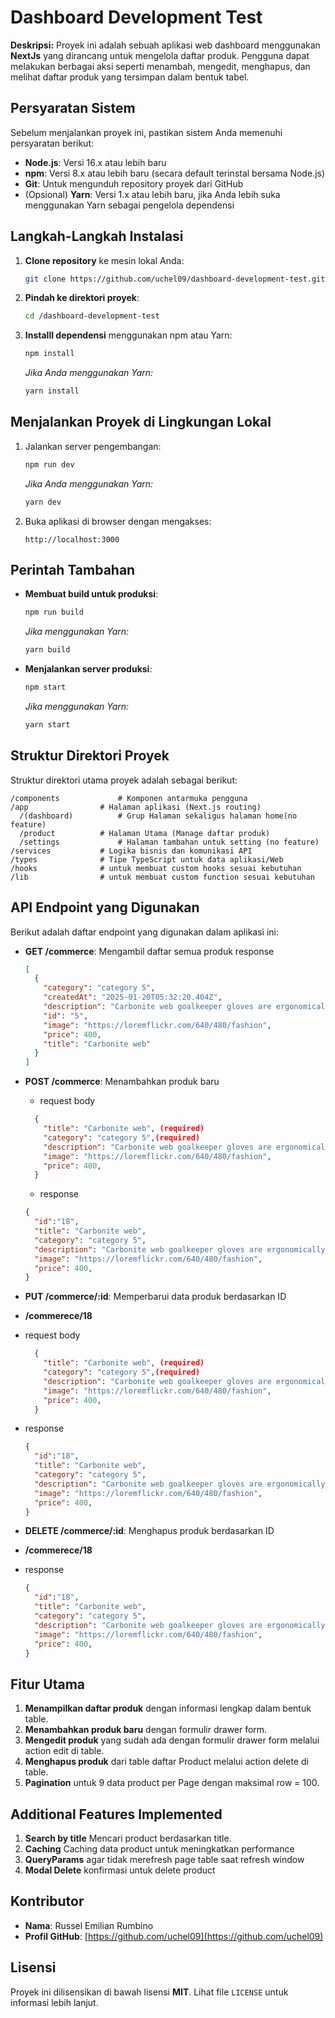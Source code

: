 # Dashboard Development Test

**Deskripsi:** Proyek ini adalah sebuah aplikasi web dashboard menggunakan **NextJs** yang dirancang untuk mengelola daftar produk. Pengguna dapat melakukan berbagai aksi seperti menambah, mengedit, menghapus, dan melihat daftar produk yang tersimpan dalam bentuk tabel.

## Persyaratan Sistem

Sebelum menjalankan proyek ini, pastikan sistem Anda memenuhi persyaratan berikut:

-   **Node.js**: Versi 16.x atau lebih baru
-   **npm**: Versi 8.x atau lebih baru (secara default terinstal bersama Node.js)
-   **Git**: Untuk mengunduh repository proyek dari GitHub
-   (Opsional) **Yarn**: Versi 1.x atau lebih baru, jika Anda lebih suka menggunakan Yarn sebagai pengelola dependensi

## Langkah-Langkah Instalasi

1.  **Clone repository** ke mesin lokal Anda:
    
    ```bash
    git clone https://github.com/uchel09/dashboard-development-test.git
    
    ```
    
2.  **Pindah ke direktori proyek**:
    
    ```bash
    cd /dashboard-development-test
    
    ```
    
3.  **Installl dependensi** menggunakan npm atau Yarn:
    
    ```bash
    npm install
    
    ```
    
    _Jika Anda menggunakan Yarn:_
    
    ```bash
    yarn install
    
    ```
    

## Menjalankan Proyek di Lingkungan Lokal

1.  Jalankan server pengembangan:
    
    ```bash
    npm run dev
    
    ```
    
    _Jika Anda menggunakan Yarn:_
    
    ```bash
    yarn dev
    
    ```
    
2.  Buka aplikasi di browser dengan mengakses:
    
    ```
    http://localhost:3000
    
    ```
    

## Perintah Tambahan

-   **Membuat build untuk produksi**:
    
    ```bash
    npm run build
    
    ```
    
    _Jika menggunakan Yarn:_
    
    ```bash
    yarn build
    
    ```
    
-   **Menjalankan server produksi**:
    
    ```bash
    npm start
    
    ```
    
    _Jika menggunakan Yarn:_
    
    ```bash
    yarn start
    
    ```
    

## Struktur Direktori Proyek

Struktur direktori utama proyek adalah sebagai berikut:

```
/components 		    # Komponen antarmuka pengguna
/app 				# Halaman aplikasi (Next.js routing)
  /(dashboard) 		    # Grup Halaman sekaligus halaman home(no feature)
  /product 			# Halaman Utama (Manage daftar produk)
  /settings 		    # Halaman tambahan untuk setting (no feature)
/services 			# Logika bisnis dan komunikasi API
/types 				# Tipe TypeScript untuk data aplikasi/Web
/hooks 				# untuk membuat custom hooks sesuai kebutuhan
/lib 				# untuk membuat custom function sesuai kebutuhan
```

## API Endpoint yang Digunakan

Berikut adalah daftar endpoint yang digunakan dalam aplikasi ini:

-   **GET /commerce**: Mengambil daftar semua produk
	response
	```json
	[
	  {
		"category": "category 5",
		"createdAt": "2025-01-20T05:32:20.404Z",
		"description": "Carbonite web goalkeeper gloves are ergonomically designed to give ",
		"id": "5",
		"image": "https://loremflickr.com/640/480/fashion",
		"price": 400,
		"title": "Carbonite web"
	  }
	]
	```
-   **POST /commerce**: Menambahkan produk baru
	- request body
	```json
	  {
		"title": "Carbonite web", (required)
		"category": "category 5",(required)
		"description": "Carbonite web goalkeeper gloves are ergonomically designed ````to give ",
		"image": "https://loremflickr.com/640/480/fashion",
		"price": 400,
	  }
	  ```
	  - response
	  ```json 
	  {
		"id":"18",
		"title": "Carbonite web", 
		"category": "category 5",
		"description": "Carbonite web goalkeeper gloves are ergonomically designed ````to give ",
		"image": "https://loremflickr.com/640/480/fashion",
		"price": 400,
	  }
	  ```

- **PUT /commerce/:id**: Memperbarui data produk berdasarkan ID
 - **/commerece/18**  
 - request body
 	```json
	  {
		"title": "Carbonite web", (required)
		"category": "category 5",(required)
		"description": "Carbonite web goalkeeper gloves are ergonomically designed ````to give ",
		"image": "https://loremflickr.com/640/480/fashion",
		"price": 400,
	  }
	  ```
  -   response
	  ```json 
	  {
		"id":"18",
		"title": "Carbonite web", 
		"category": "category 5",
		"description": "Carbonite web goalkeeper gloves are ergonomically designed ````to give ",
		"image": "https://loremflickr.com/640/480/fashion",
		"price": 400,
	  }
      ```
-   **DELETE /commerce/:id**: Menghapus produk berdasarkan ID
  - **/commerece/18**  
  - response 
	  ```json 
	  {
		"id":"18",
		"title": "Carbonite web", 
		"category": "category 5",
		"description": "Carbonite web goalkeeper gloves are ergonomically designed ````to give ",
		"image": "https://loremflickr.com/640/480/fashion",
		"price": 400,
	  }
      ```

## Fitur Utama

1.  **Menampilkan daftar produk** dengan informasi lengkap dalam bentuk table.
2.  **Menambahkan produk baru** dengan formulir drawer form.
3.  **Mengedit produk** yang sudah ada dengan formulir drawer form melalui action edit di table.
4.  **Menghapus produk**  dari table daftar Product melalui action delete di table.
5.  **Pagination** untuk 9 data product per Page dengan maksimal row = 100.

## Additional Features Implemented
1.  **Search by  title** Mencari product berdasarkan title.
2.  **Caching** Caching data product untuk meningkatkan performance
3. **QueryParams** agar tidak merefresh page table saat refresh window
4. **Modal Delete** konfirmasi untuk delete product

## Kontributor

-   **Nama**: Russel Emilian Rumbino
-   **Profil GitHub**: [https://github.com/uchel09](https://github.com/uchel09)

## Lisensi

Proyek ini dilisensikan di bawah lisensi **MIT**. Lihat file `LICENSE` untuk informasi lebih lanjut.

  

